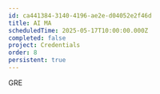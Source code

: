 ```yaml
---
id: ca441384-3140-4196-ae2e-d04052e2f46d
title: AI MA
scheduledTime: 2025-05-17T10:00:00.000Z
completed: false
project: Credentials
order: 8
persistent: true
---
```


GRE